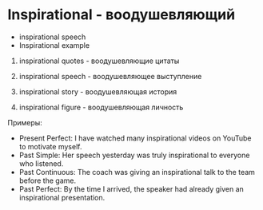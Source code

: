 # Inspirational - воодушевляющий

- inspirational speech
- Inspirational example

1. inspirational quotes - воодушевляющие цитаты

2. inspirational speech - воодушевляющее выступление

3. inspirational story - воодушевляющая история

4. inspirational figure - воодушевляющая личность

Примеры:

- Present Perfect: I have watched many inspirational videos on YouTube to motivate myself.
- Past Simple: Her speech yesterday was truly inspirational to everyone who listened.
- Past Continuous: The coach was giving an inspirational talk to the team before the game.
- Past Perfect: By the time I arrived, the speaker had already given an inspirational presentation.
